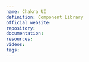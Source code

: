 ```yaml
---
name: Chakra UI
definition: Component Library
official website:
repository:
documentation:
resources:
videos: 
tags:
---
```

